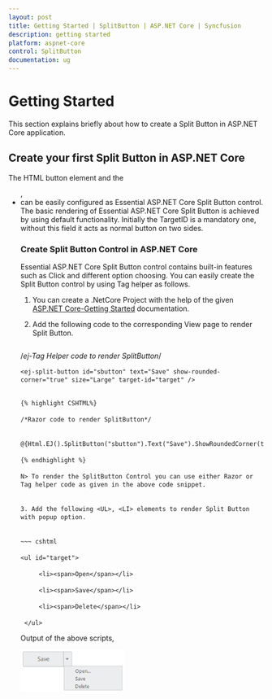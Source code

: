 ```yaml
---
layout: post
title: Getting Started | SplitButton | ASP.NET Core | Syncfusion
description: getting started 
platform: aspnet-core
control: SplitButton
documentation: ug
---
```


# Getting Started 

This section explains briefly about how to create a Split Button in ASP.NET Core application.

## Create your first Split Button in ASP.NET Core

The HTML button element and the <UL>, <LI> can be easily configured as Essential ASP.NET Core Split Button control.  The basic rendering of Essential ASP.NET Core Split Button is achieved by using default functionality. Initially the TargetID is a mandatory one, without this field it acts as normal button on two sides.

### Create Split Button Control in ASP.NET Core

Essential ASP.NET Core Split Button control contains built-in features such as Click and different option choosing. You can easily create the Split Button control by using Tag helper as follows.

1. You can create a .NetCore Project with the help of the given [ASP.NET Core-Getting Started](https://help.syncfusion.com/aspnet-core/gettingstarted/getting-started-1-1-0) documentation.
2. Add the following code to the corresponding View page to render Split Button.


   ~~~ cshtml

/*ej-Tag Helper code to render SplitButton*/   

	<ej-split-button id="sbutton" text="Save" show-rounded-corner="true" size="Large" target-id="target" />

   ~~~

{% highlight CSHTML%}

/*Razor code to render SplitButton*/

    @{Html.EJ().SplitButton("sbutton").Text("Save").ShowRoundedCorner(true).Size(ButtonSize.Large).TargetID("target").Render();}

{% endhighlight %}

N> To render the SplitButton Control you can use either Razor or Tag helper code as given in the above code snippet.
  

3. Add the following <UL>, <LI> elements to render Split Button with popup option.


   ~~~ cshtml
   
   <ul id="target">

		<li><span>Open</span></li>

		<li><span>Save</span></li>

		<li><span>Delete</span></li>

	</ul>      

   ~~~
  

Output of the above scripts,



![](Getting-Started_images/Getting-Started_img1.png)



